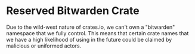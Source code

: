 # Reserved Bitwarden Crate

Due to the wild-west nature of crates.io, we can't own a "bitwarden" namespace that we fully
control. This means that certain crate names that we have a high likelihood of using in the future
could be claimed by malicious or uniformed actors.
